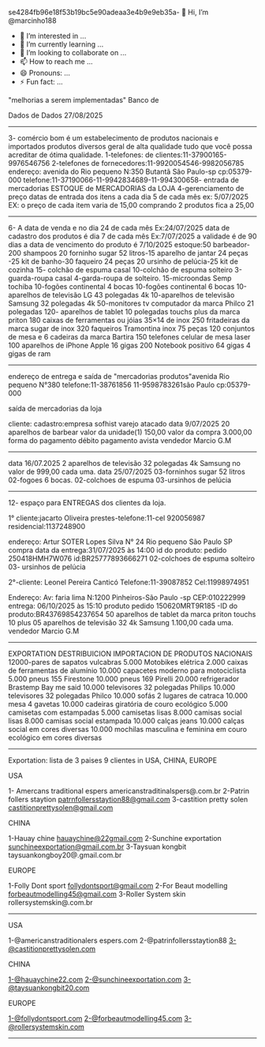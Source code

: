 se4284fb96e18f53b19bc5e90adeaa3e4b9e9eb35a- 👋 Hi, I’m @marcinho188
- 👀 I’m interested in ...
- 🌱 I’m currently learning ...
- 💞️ I’m looking to collaborate on ...
- 📫 How to reach me ...
- 😄 Pronouns: ...
- ⚡ Fun fact: ...

<!---
marcinho188/marcinho188 is a ✨ special ✨ repository because its `README.md` (this file) appears on your GitHub profile.
You can click the Preview link to take a look at your changes.
---> "melhorias a serem implementadas" Banco de
Dados de Dados 27/08/2025
_________________________
3- comércio bom é um estabelecimento de produtos nacionais e importados produtos diversos geral de alta qualidade tudo que você possa acreditar de ótima qualidade.
1-telefones: de clientes:11-37900165-9976546756
2-telefones de fornecedores:11-9920054546-9982056785
endereço: avenida do Rio pequeno N:350 Butantã São Paulo-sp cp:05379-000 telefone:11-37190066-11-9942834689-11-994300658-
entrada de mercadorias ESTOQUE de MERCADORIAS da LOJA
4-gerenciamento de preço 
datas de entrada dos itens a cada dia 5 de cada mês ex: 5/07/2025 EX: o preço de cada item varia de 15,00 comprando 2 produtos fica a 25,00 
__________________________

6- A data de venda e no dia 24 de cada mês Ex:24/07/2025 data de cadastro dos produtos é dia 7 de cada mês Ex:7/07/2025 a validade é de 90 dias a data de vencimento do produto é  7/10/2025 
estoque:50 barbeador-200 shampoos 20 forninho sugar 52 litros-15 aparelho de jantar 24 peças -25 kit de banho-30 faqueiro 24 peças 20 ursinho de pelúcia-25 kit de cozinha 15- colchão de espuma casal 10-colchão de espuma solteiro 3-guarda-roupa casal 4-garda-roupa de solteiro.
15-microondas Semp tochiba 
10-fogões continental 4 bocas
10-fogões continental 6 bocas 
10-aparelhos de televisão LG 43 polegadas 4k
10-aparelhos de televisão Samsung 32 polegadas 4k
50-monitores tv computador da marca Philco 21 polegadas 
120- aparelhos de tablet 10 polegadas touchs plus da marca priton 
180 caixas de ferramentas ou jóias 35×14 de inox 
250 fritadeiras da marca sugar de inox
320 faqueiros Tramontina inox 75 peças 
120 conjuntos de mesa e 6 cadeiras da marca Bartira
150 telefones celular de mesa laser 
100 aparelhos de iPhone Apple 16 gigas
200 Notebook positivo 64 gigas 4 gigas de ram

--------------------------
endereço de entrega e saída  de "mercadorias produtos"avenida Rio pequeno N°380 telefone:11-38761856 11-9598783261são Paulo cp:05379-000

saída de mercadorias da loja

cliente:
cadastro:empresa sofhist varejo atacado
data 9/07/2025 20 aparelhos de barbear valor da unidade(1) 150,00
valor da compra 3.000,00
forma do pagamento débito pagamento avista vendedor Marcio G.M
__________________________
data 16/07.2025
2 aparelhos de televisão 32 polegadas 4k Samsung no valor de 999,00 cada uma.
data 25/07/2025
03-forninhos sugar 52 litros
02-fogoes 6 bocas.
02-colchoes de espuma 
03-ursinhos de pelúcia 
________________________
12- espaço para ENTREGAS dos clientes da loja.

1° cliente:jacarto Oliveira prestes-telefone:11-cel 920056987 residencial:1137248900

endereço: Artur SOTER Lopes Silva N° 24 Rio pequeno São Paulo SP 
compra   data da entrega:31/07/2025 às 14:00 id do produto: pedido 250418HMH7W076 id:BR25777893666271
02-colchoes de espuma solteiro 
03- ursinhos de pelúcia 

2°-cliente: Leonel Pereira Canticó
Telefone:11-39087852 Cel:11998974951

Endereço: Av: faria lima N:1200 Pinheiros-São Paulo -sp CEP:010222999
entrega: 06/10/2025 às 15:10 produto pedido 150620MRT9R185 -ID do produto:BR43769854237654
50 aparelhos de tablet da marca priton touchs 10 plus
05 aparelhos de televisão 32 4k Samsung 1.100,00 cada uma.
vendedor Marcio G.M
__________________________
EXPORTATION DESTRIBUICION IMPORTACION DE PRODUTOS NACIONAIS 
12000-pares de sapatos vulcabras 
5.000 Motobikes elétrica 
2.000 caixas de ferramentas de alumínio 
10.000 capacetes moderno para motociclista 
5.000 pneus 155 Firestone 
10.000 pneus 169 Pirelli 
20.000 refrigerador Brastemp Bay me said 
10.000 televisores 32 polegadas Philips 
10.000 televisores 32 polegadas Philco 
10.000 sofás 2 lugares de catraca 
10.000 mesa 4 gavetas
10.000 cadeiras giratória de couro ecológico 
5.000 camisetas com estampadas
5.000 camisetas lisas
8.000 camisas social lisas
8.000 camisas social estampada 
10.000 calças jeans 
10.000 calças social em cores diversas 
10.000 mochilas masculina e feminina em couro ecológico em cores diversas              
__________________________
Exportation: lista de 3 paises 9 clientes in USA, CHINA, EUROPE 

USA 

1- Amercans traditional espers americanstraditinalspers@.com.br
2-Patrin follers staytion patrnfollersstaytion88@gmail.com
3-castition pretty solen castitionprettysolen@gmail.com

CHINA

1-Hauay chine hauaychine@22gmail.com
2-Sunchine exportation sunchineexportation@gmail.com.br
3-Taysuan kongbit taysuankongboy20@.gmail.com.br

EUROPE 

1-Folly Dont sport follydontsport@gmail.com
2-For Beaut modelling forbeautmodelling45@gmail.com
3-Roller System skin rollersystemskin@.com.br
_________________________
USA

1-@americanstraditionalers espers.com
2-@patrinfollersstaytion88
3-@castitionprettysolen.com

CHINA 

1-@hauaychine22.com
2-@sunchineexportation.com
3-@taysuankongbit20.com

EUROPE 

1-@follydontsport.com
2-@forbeautmodelling45.com
3-@rollersystemskin.com
__________________________












